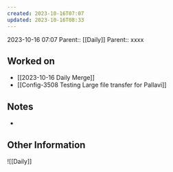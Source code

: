 ```yaml
---
created: 2023-10-16T07:07
updated: 2023-10-16T08:33
---
```

2023-10-16 07:07
Parent:: [[Daily]] 
Parent:: xxxx
## Worked on

- [[2023-10-16 Daily Merge]]
- [[Config-3508 Testing Large file transfer for Pallavi]]

## Notes

- 

## Other Information

![[Daily]]

